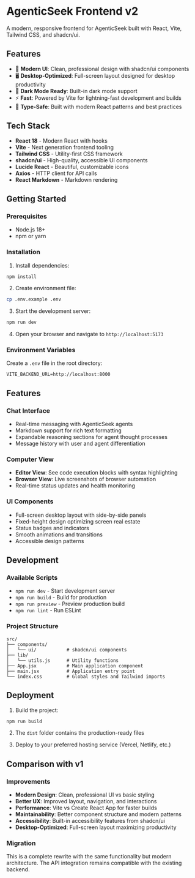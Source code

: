 # AgenticSeek Frontend v2

A modern, responsive frontend for AgenticSeek built with React, Vite, Tailwind CSS, and shadcn/ui.

## Features

- 🎨 **Modern UI**: Clean, professional design with shadcn/ui components
- 🖥️ **Desktop-Optimized**: Full-screen layout designed for desktop productivity
- 🌙 **Dark Mode Ready**: Built-in dark mode support
- ⚡ **Fast**: Powered by Vite for lightning-fast development and builds
- 🎯 **Type-Safe**: Built with modern React patterns and best practices

## Tech Stack

- **React 18** - Modern React with hooks
- **Vite** - Next generation frontend tooling
- **Tailwind CSS** - Utility-first CSS framework
- **shadcn/ui** - High-quality, accessible UI components
- **Lucide React** - Beautiful, customizable icons
- **Axios** - HTTP client for API calls
- **React Markdown** - Markdown rendering

## Getting Started

### Prerequisites

- Node.js 18+ 
- npm or yarn

### Installation

1. Install dependencies:
```bash
npm install
```

2. Create environment file:
```bash
cp .env.example .env
```

3. Start the development server:
```bash
npm run dev
```

4. Open your browser and navigate to `http://localhost:5173`

### Environment Variables

Create a `.env` file in the root directory:

```env
VITE_BACKEND_URL=http://localhost:8000
```

## Features

### Chat Interface
- Real-time messaging with AgenticSeek agents
- Markdown support for rich text formatting
- Expandable reasoning sections for agent thought processes
- Message history with user and agent differentiation

### Computer View
- **Editor View**: See code execution blocks with syntax highlighting
- **Browser View**: Live screenshots of browser automation
- Real-time status updates and health monitoring

### UI Components
- Full-screen desktop layout with side-by-side panels
- Fixed-height design optimizing screen real estate
- Status badges and indicators
- Smooth animations and transitions
- Accessible design patterns

## Development

### Available Scripts

- `npm run dev` - Start development server
- `npm run build` - Build for production
- `npm run preview` - Preview production build
- `npm run lint` - Run ESLint

### Project Structure

```
src/
├── components/
│   └── ui/           # shadcn/ui components
├── lib/
│   └── utils.js      # Utility functions
├── App.jsx           # Main application component
├── main.jsx          # Application entry point
└── index.css         # Global styles and Tailwind imports
```

## Deployment

1. Build the project:
```bash
npm run build
```

2. The `dist` folder contains the production-ready files

3. Deploy to your preferred hosting service (Vercel, Netlify, etc.)

## Comparison with v1

### Improvements
- **Modern Design**: Clean, professional UI vs basic styling
- **Better UX**: Improved layout, navigation, and interactions
- **Performance**: Vite vs Create React App for faster builds
- **Maintainability**: Better component structure and modern patterns
- **Accessibility**: Built-in accessibility features from shadcn/ui
- **Desktop-Optimized**: Full-screen layout maximizing productivity

### Migration
This is a complete rewrite with the same functionality but modern architecture. The API integration remains compatible with the existing backend.
